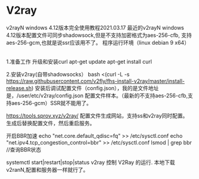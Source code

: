# V2ray
v2rayN windows 4.12版本完全使用教程2021.03.17
最近的v2rayN windows 4.12版本配置文件可同步shadowsock,但是不支持加密格式为aes-256-cfb, 支持 aes-256-gcm,也就是说ssr应该用不了。
程序运行环境（linux debian 9 x64）

<br/>1.准备工作 升级和安装curl 
apt-get update
apt-get install curl

2.安装v2ray(自带shadowsocks）
bash <(curl -L -s https://raw.githubusercontent.com/v2fly/fhs-install-v2ray/master/install-release.sh)
安装后调试配置文件（config.json），我的是文件地址是，/user/etc/v2ray/config.json
配置文件样本。（最新的不支持aes-256-cfb,支持aes-256-gcm）SSR就不能用了。

https://tools.sprov.xyz/v2ray/ 配置文件生成网站，支持ss和v2ray同时配置。
生成后替换配置文件，然后重启服务。

开启BBR加速
echo "net.core.default_qdisc=fq" >> /etc/sysctl.conf
echo "net.ipv4.tcp_congestion_control=bbr" >> /etc/sysctl.conf
lsmod | grep bbr //查询BBR状态

systemctl start|restart|stop|status v2ray 控制 V2Ray 的运行.
本地下载v2ranN,配置和服务器一样就行了。
